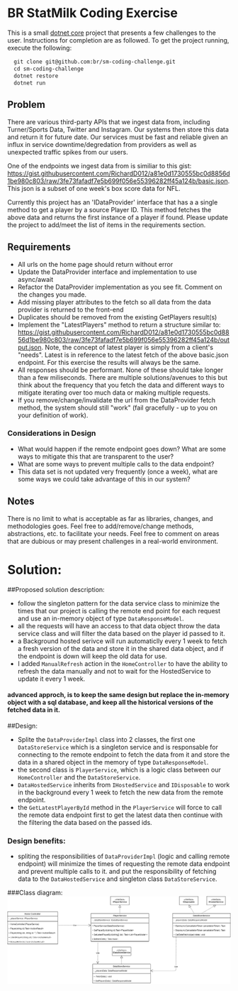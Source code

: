 # BR StatMilk Coding Exercise

This is a small [dotnet core](https://www.microsoft.com/net) project that presents a few challenges to the user. Instructions for completion are as followed. To get the project running, execute the following:

      git clone git@github.com:br/sm-coding-challenge.git
      cd sm-coding-challenge
      dotnet restore
      dotnet run

## Problem

There are various third-party APIs that we ingest data from, including Turner/Sports Data, Twitter and Instagram. Our systems then store this data and return it for future date. Our services must be fast and reliable given an influx in service downtime/degredation from providers as well as unexpected traffic spikes from our users.

One of the endpoints we ingest data from is similiar to this gist: https://gist.githubusercontent.com/RichardD012/a81e0d1730555bc0d8856d1be980c803/raw/3fe73fafadf7e5b699f056e55396282ff45a124b/basic.json. This json is a subset of one week's box score data for NFL.

Currently this project has an 'IDataProvider' interface that has a a single method to get a player by a source Player ID. This method fetches the above data and returns the first instance of a player if found. Please update the project to add/meet the list of items in the requirements section.

## Requirements

- All urls on the home page should return without error
- Update the DataProvider interface and implementation to use async/await
- Refactor the DataProvider implementation as you see fit. Comment on the changes you made.
- Add missing player attributes to the fetch so all data from the data provider is returned to the front-end
- Duplicates should be removed from the existing GetPlayers result(s)
- Implement the "LatestPlayers" method to return a structure similar to: https://gist.githubusercontent.com/RichardD012/a81e0d1730555bc0d8856d1be980c803/raw/3fe73fafadf7e5b699f056e55396282ff45a124b/output.json. Note, the concept of latest player is simply from a client's "needs". Latest is in reference to the latest fetch of the above basic.json endpoint. For this exercise the results will always be the same.
- All responses should be performant. None of these should take longer than a few miliseconds. There are multiple solutions/avenues to this but think about the frequency that you fetch the data and different ways to mitigate iterating over too much data or making multiple requests.
- If you remove/change/invalidate the url from the DataProvider fetch method, the system should still "work" (fail gracefully - up to you on your definition of work).

### Considerations in Design

- What would happen if the remote endpoint goes down? What are some ways to mitigate this that are transparent to the user?
- What are some ways to prevent multiple calls to the data endpoint?
- This data set is not updated very frequently (once a week), what are some ways we could take advantage of this in our system?

## Notes

There is no limit to what is acceptable as far as libraries, changes, and methodologies goes. Feel free to add/remove/change methods, abstractions, etc. to facilitate your needs. Feel free to comment on areas that are dubious or may present challenges in a real-world environment.

# Solution:

##Proposed solution description:

- follow the singleton pattern for the data service class to minimize the times that our project is calling the remote end point for each request and use an in-memory object of type `DataResponseModel`.
- all the requests will have an access to that data object throw the data service class and will filter the data based on the player id passed to it.
- a Background hosted serivce will run automaticlly every 1 week to fetch a fresh version of the data and store it in the shared data object, and if the endpoint is down will keep the old data for use.
- I added `ManualRefresh` action in the `HomeController` to have the ability to refresh the data manually and not to wait for the HostedService to update it every 1 week.

#### advanced approch, is to keep the same design but replace the in-memory object with a sql database, and keep all the historical versions of the fetched data in it.

##Design:

- Splite the `DataProviderImpl` class into 2 classes, the first one `DataStoreService` which is a singleton service and is responsable for connecting to the remote endpoint to fetch the data from it and store the data in a shared object in the memory of type `DataResponseModel`.
- the second class is `PlayerService`, which is a logic class between our `HomeController` and the `DataStoreService`.
- `DataHostedService` inherits from `IHostedService` and `IDisposable` to work in the background every 1 week to fetch the new data from the remote endpoint.
- the `GetLatestPlayerById` method in the `PlayerService` will force to call the remote data endpoint first to get the latest data then continue with the filtering the data based on the passed ids.

### Design benefits:

- spliting the responsibilities of `DataProviderImpl` (logic and calling remote endpoint) will minimize the times of requesting the remote data endpoint and prevent multiple calls to it. and put the responsibility of fetching data to the `DataHostedService` and singleton class `DataStoreService`.

###Class diagram:
![Class_Diagram.png](/Class_Diagram.png)
